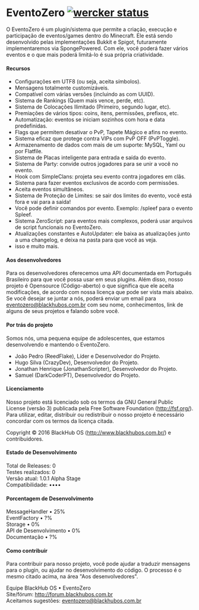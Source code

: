 # EventoZero [![wercker status](https://app.wercker.com/status/784a7a95687e37d44267da91f89927f5/s/master)](https://app.wercker.com/project/bykey/784a7a95687e37d44267da91f89927f5)
O EventoZero é um plugin/sistema que permite a criação, execução e participação de eventos/games dentro do Minecraft. Ele está sendo desenvolvido pelas implementações Bukkit e Spigot, futuramente implementaremos via SpongePowered. Com ele, você poderá fazer vários eventos e o que mais poderá limitá-lo é sua própria criatividade.

#### Recursos
- Configurações em UTF8 (ou seja, aceita símbolos).
- Mensagens totalmente customizáveis.
- Compatível com várias versões (incluindo as com UUID).
- Sistema de Rankings (Quem mais vence, perde, etc).
- Sistema de Colocações Ilimitado (Primeiro, segundo lugar, etc).
- Premiações de vários tipos: coins, itens, permissões, prefixos, etc.
- Automatização: eventos se iniciam sozinhos com hora e data predefinidas.
- Flags que permitem desativar o PvP, Tapete Mágico e afins no evento.
- Sistema eficaz que protege contra VIPs com PvP OFF (PvPToggle).
- Armazenamento de dados com mais de um suporte: MySQL, Yaml ou por Flatfile.
- Sistema de Placas inteligente para entrada e saída do evento.
- Sistema de Party: convide outros jogadores para se unir a você no evento.
- Hook com SimpleClans: projeta seu evento contra jogadores em clãs.
- Sistema para fazer eventos exclusivos de acordo com permissões.
- Aceita eventos simultâneos.
- Sistema de Proteção de Limites: se sair dos limites do evento, você está fora e vai para a saída!
- Você pode definir comandos por evento. Exemplo: /spleef para o evento Spleef.
- Sistema ZeroScript: para eventos mais complexos, poderá usar arquivos de script funcionais no EventoZero.
- Atualizações constantes e AutoUpdater: ele baixa as atualizações junto a uma changelog, e deixa na pasta para que você as veja.
- isso e muito mais.

#### Aos desenvolvedores
Para os desenvolvedores oferecemos uma API documentada em Português Brasileiro para que você possa usar em seus plugins. Além disso, nosso projeto é Opensource (Código-aberto) o que significa que ele aceita modificações, de acordo com nossa licença que pode ser vista mais abaixo. Se você desejar se juntar a nós, poderá enviar um email para eventozero@blackhubos.com.br com seu nome, conhecimentos, link de alguns de seus projetos e falando sobre você.

#### Por trás do projeto
Somos nós, uma pequena equipe de adolescentes, que estamos desenvolvendo e mantendo o EventoZero.
- João Pedro (ReedFlake), Líder e Desenvolvedor do Projeto.
- Hugo Silva (CrazyDev), Desenvolvedor do Projeto.
- Jonathan Henrique (JonathanScripter), Desenvolvedor do Projeto.
- Samuel (DarkCoderPT), Desenvolvedor do Projeto.

#### Licenciamento
Nosso projeto está licenciado sob os termos da GNU General Public License (versão 3) publicada pela Free Software Foundation (http://fsf.org/). Para utilizar, editar, distribuir ou redistribuir o nosso projeto é necessário concordar com os termos da licença citada.  
  
Copyright © 2016 BlackHub OS (http://www.blackhubos.com.br/) e contribuidores.

#### Estado de Desenvolvimento
Total de Releases: 0   
Testes realizados: 0   
Versão atual: 1.0.1 Alpha Stage  
Compatibilidade: ••••  
  
#### Porcentagem de Desenvolvimento
MessageHandler • 25%  
EventFactory • ?%  
Storage • 0%  
API de Desenvolvimento • 0%  
Documentação • ?%  

#### Como contribuir
Para contribuir para nosso projeto, você pode ajudar a traduzir mensagens para o plugin, ou ajudar no desenvolvimento do código. O processo é o mesmo citado acima, na área "Aos desenvolvedores".
  
Equipe BlackHub OS • EventoZero  
Site/fórum: http://forum.blackhubos.com.br  
Aceitamos sugestões: eventozero@blackhubos.com.br  
